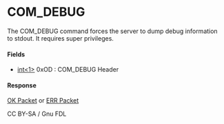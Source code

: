 
# COM_DEBUG

The COM_DEBUG command forces the server to dump debug information to stdout. It requires super privileges.


#### Fields



* [int<1>](../protocol-data-types.md#fixed-length-integers) 0xOD : COM_DEBUG Header



#### Response


[OK Packet](../4-server-response-packets/ok_packet.md) or [ERR Packet](../4-server-response-packets/err_packet.md)


CC BY-SA / Gnu FDL

